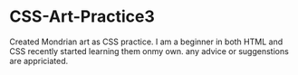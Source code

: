 # CSS-Art-Practice3
Created Mondrian art as CSS practice. I am a beginner in both HTML and CSS recently started learning them onmy own. any advice or suggenstions are appriciated.

